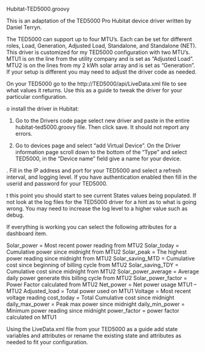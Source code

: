 Hubitat-TED5000.groovy

This is an adaptation of the TED5000 Pro Hubitat  device driver written by Daniel Terryn.  

The TED5000 can support up to four MTU’s.  Each can be set for different roles, Load, Generation, Adjusted Load, Standalone, and Standalone (NET).  This driver is customized for my TED5000 configuration with two MTU’s.  MTU1 is on the  line from the utility company and is set as “Adjusted Load”.  MTU2 is on the lines from my 2 kWh solar array and is set as “Generation”.   If your setup is different you may need to adjust the driver code as needed.

On your TED5000 go to the http://TED5000/api/LiveData.xml file to see what values it returns.  Use this as a guide to tweak the driver for your particular configuration. 

o install the driver in Hubitat: 
1. Go to the Drivers code page select new driver and paste in the entire hubitat-ted5000.groovy file. Then click save.  It should not report any errors.

2.  Go to devices page and select “add Virtual Device”.  On the Driver information page scroll down to the bottom of the “Type”  and select TED5000, in the “Device name” field  give a name for your device.

.  Fill in the IP address and port for your TED5000 and select a refresh interval, and logging level.  If you have authentication enabled then fill in the userid and password for your TED5000.

t this point you should start to see current States values being populated.  If not look at the log files for the TED5000 driver for a hint as to what is going wrong.   You may need to increase the log level to a higher value such as debug.

If everything is working you can select the following attributes for a dashboard item.

Solar_power	 	= 	Most recent power reading from MTU2
Solar_today 		=	Cumulative power since midnight from  MTU2
Solar_peak		=	The highest power reading since midnight from MTU2
Solar_saving_MTD	=	Cumulative cost since beginning of billing cycle from MTU2
Solar_saving_TDY	=	Cumulative cost since midnight from MTU2
Solar_power_average	=	Average daily power generate this billing cycle from MTU2
Solar_power_factor	=	Power Factor calculated from MTU2
Net_power		=	Net power usage MTU1 – MTU2 
Adjusted_load		=	Total power used on MTU1 
Voltage		=	Most recent voltage reading
cost_today		=	Total Cumulative cost since midnight
daily_max_power	=	Peak max power since midnight
daily_min_power	=	Minimum power reading since midnight
power_factor		=	power factor calculated on MTU1

Using the LiveData.xml file from your TED5000 as a guide add state variables and attributes or  rename the existing state and attributes as needed to fit your configuration.


